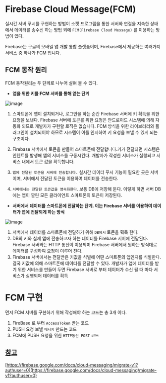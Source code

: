 
# Firebase Cloud Message(FCM)

  실시간 서버 푸시를 구현하는 방법이 소켓 프로그램을 통한 서버와 연결을 지속한 상태에서 데이터를 송수신 하는 방법 외에 `FCM(Firebase Cloud Message)` 를 이용하는 방법이 있다.
  
  Firebase는 구글의 모바일 앱 개발 통합 플랫폼이며, Firebase에서 제공하는 여러가지 서비스 중 하나가 FCM 입니다.
  
  
  
  ## FCM 동작 원리
  
  FCM 동작원리는 두 단께로 나누어 살펴 볼 수 있다.
  
   - __앱을 위한 키를 FCM 서버를 통해 얻는 단계__

   ![image](https://t1.daumcdn.net/cfile/tistory/99886F465A504D5C17)
   
   1. 스마트폰에 앱이 설치되거나, 로그인을 하는 순간 Firebase 서버에 키 획득을 위한 요청을 보낸다. Firebase 서버에 토큰를 위한 요청은 안드로이드
      시스템에 의해 자동화 되므로 개발자가 구현할 로직은 없습니다. FCM 방식을 위한 라이브러리와 플러그인이 설치되어야 하므로 시스템이 이를 인지하여 
      키 요청을 보낼 수 있게 되는 구조이다.
      
   2. Firebase 서버에서 토큰을 만들어 스마트폰에 전달합니다.키가 전달되면 시스템은 인텐트를 발생해 앱의 서비스를 구동시킨다. 개발자가 작성한 서비스가
      실행되고 서비스 내에서 토큰 값을 획득합니다.
      
   3. `앱에 전달된 토큰을 서버에 전송합니다.` 실시간 데이터 푸시 기능이 필요한 곳은 서버이며, 서버에서 전달된 토큰을 이용하여 데이터를 전송한다.
   4. `서버에서는 전달된 토큰값을 영속화한다`. 보통 DB에 저장해 둔다. 이렇게 하면 서버 DB에는 앱이 깔린 모든 클라이언트 스마트폰의 토큰이 저장된다.


   - __서버에서 데이터를 스마트폰에 전달하는 단계. 이는 Firebase 서버를 이용하여 데이터가 앱에 전달되게 하는 방식__

   ![image](https://t1.daumcdn.net/cfile/tistory/992CD0475A504D8013)
   
  1. 서버에서 데이터를 스마트폰에 전달하기 위해 `DB에서` 토큰을 획득 한다.
  2. DB의 키와 실제 앱에 전송하고자 하는 데이터를 Firebase 서버에 전달된다. Firebase 서버와는 HTTP 통신이 이용되며 Firebase 서버에서 원하는 방식대로 데이터를 구성하여 요청이 이루어 진다.
  3. Firebase 서버에서는 전달받은 키값을 식별해 어떤 스마트폰의 앱인지를 식별한다. 결국 키값에 의해 스마트폰에 데이터를 전달할 수 있다. 
     개발자가 앱에 데이터를 받기 위한 서비스를 만들어 두면 Firebase 서버로 부터 데이터가 수신 될 때 마다 서비스가 실행되어 데이터를 획득
     
     


# FCM 구현

  먼저 FCM 서버를 구현하기 위해 작성해야 하는 코드는 총 3개 이다.
  
  1. FireBase 로 부터 `AccessToken` 받는 코드
  2. PUSH 요청 보낼 `메시지` 만드는 코드
  3. FCM에 PUSH 요청을 위한 `HTTP통신 POST` 코드


[참고]()
---
[https://firebase.google.com/docs/cloud-messaging/migrate-v1?authuser=0](https://firebase.google.com/docs/cloud-messaging/migrate-v1?authuser=0)
